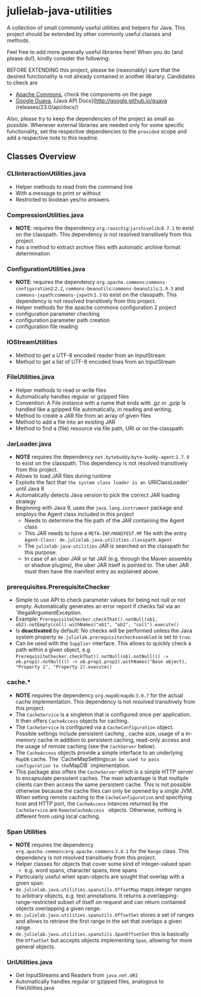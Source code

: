 # julielab-java-utilities
A collection of small commonly useful utilities and helpers for Java.
This project should be extended by other commonly useful classes and methods.

Feel free to add more generally useful libraries here! When you do (and please do!), kindly consider the following:

BEFORE EXTENDING this project, please be (reasonably) sure that the desired functionality is not already contained in another libarary. Candidates to check are
  * [Apache Commons](https://commons.apache.org), check the components on the page
  * [Google Guava](https://commons.apache.org/proper/commons-lang/), [Java API Docs](http://google.github.io/guava
 /releases/23.0/api/docs/)

Also, please try to keep the dependencies of the project as small as possible. Whenever external libraries are needed
only for some specific functionality, set the respective dependencies to the `provided` scope and add a respective
note to this readme. 

## Classes Overview

### CLIInteractionUtilities.java
* Helper methods to read from the command line
* With a message to print or without
* Restricted to boolean yes/no answers.
### CompressionUtilities.java
* **NOTE**: requires the dependency `org.rauschig`:`jarchivelib`:`0.7.1` to exist on the classpath. This dependency is not resolved transitively from this project.
* has a method to extract archive files with automatic archive format determination
### ConfigurationUtilities.java
* **NOTE**: requires the dependency `org.apache.commons`:`commons-configuration2`:`2.2`, `commons-beanutils`:`commons-beanutils`:`1.9.3` and `commons-jxpath`:`commons-jxpath`:`1.3` to exist on the classpath. This dependency is not resolved transitively from this project.
* Helper methods for the apache commons configuration 2 project
* configuration parameter checking
* configuration parameter path creation
* configuration file reading
### IOStreamUtilities
* Method to get a UTF-8 encoded reader from an InputStream
* Method to get a list of UTF-8 encoded lines from an InputStream
### FileUtilities.java
* Helper methods to read or write files
* Automatically handles regular or gzipped files
* Convention: A File instance with a name that ends with *.gz* or *.gzip* Is handled like a gzipped file automatically, in reading and writing.
* Method to create a JAR file from an array of given files
* Method to add a file into an existing JAR
* Method to find a (file) resource via file path, URI or on the classpath.
### JarLoader.java
* **NOTE** requires the dependency `net.bytebuddy`:`byte-buddy-agent`:`1.7.9` to exist on the classpath. This dependency is not resolved transitively from this project.
* Allows to load JAR files during runtime
* Exploits the fact that `the system class loader is an `URIClassLoader` until Java 8
* Automatically detects Java version to pick the correct JAR loading strategy
* Beginning with Java 9, uses the `java.lang.instrument` package and employs the Agent class included in this project
  * Needs to determine the file path of the JAR containing the Agent class
  * This JAR needs to have a `META-INF/MANIFEST.MF` file with the entry `Agent-Class: de.julielab.java.utilities.classpath.Agent`
  * The `julielab-java-utilities` JAR is searched on the classpath for this purpose.
  * In case of an uber JAR or fat JAR (e.g. through the Maven assembly or shadow plugins), the uber JAR itself is pointed to. The uber JAR must then have the manifest entry as explained above.
### prerequisites.PrerequisiteChecker
* Simple to use API to check parameter values for being not null or not empty. Automatically generates an error report if checks fail via an `IllegalArgumentException.
* Example: `PrerequisiteChecker.checkThat().notNull(ob1, ob2).notEmpty(coll).withNames("ob1", "ob2", "coll").execute()`
* Is **deactivated** by default: No checks will be performed unless the Java system property `de.julielab.prerequisitechecksenabled` is set to `true`.
* Can be used with the `Supplier` interface. This allows to quickly check a path within a given object, e.g. `PrerequisiteChecker.checkThat().notNull(ob).notNull(() -> ob.prop1).notNull(() -> ob.prop1.prop2).withNames("Base object), "Property 1", "Property 2).execute()`
### cache.*
* **NOTE** requires the dependency `org.mapdb`:`mapdb`:`3.0.7` for the actual cache implementation. This dependency is not resolved transitively from this project.
* The `CacheService` is a singleton that is configured once per application. It then offers `CacheAccess` objects for
 caching.
* The `CacheService` is configured via a `CacheConfiguration` object. Possible settings include persistent caching
, cache size, usage of a in-memory cache in addition to persistent caching, read-only access and the usage of remote
 caching (see the `CachServer` below).
* The `CacheAccess` objects provide a simple interface to an underlying `MapDB` cache. The ´CacheMapSettings` can be
 used to pass configuration to the `MapDB` implementation.
* This package also offers the `CacheServer` which is a simple HTTP server to encapsulate persistent caches. The main
 advantage is that multiple clients can then access the same persistent cache. This is not possible otherwise because
 the cache files can only be opened by a single JVM. When setting remote caching to the `CacheConfiguration` and
 specifying host and HTTP port, the `CacheAccess` intances returned by the `CacheService` are `RemoteCacheAccess
 ` objects. Otherwise, nothing is different from using local caching.
### Span Utilities
* **NOTE** requires the dependency `org.apache.commons`:`org.apache.commons`:`3.8.1` for the `Range` class. This dependency is not resolved transitively from this project.
* Helper classes for objects that cover some kind of integer-valued span
  * e.g. word spans, character spans, time spans
* Particularly useful when span-objects are sought that overlap with a given span.
* `de.julielab.java.utilities.spanutils.OffsetMap` maps integer ranges to arbitrary objects, e.g. text annotations. It returns a overlapping-range-restricted subset of itself on request and can return contained objects overlapping a given range.
* `de.julielab.java.utilities.spanutils.OffsetSet` stores a set of ranges and allows to retrieve the first range in the set that overlaps a given range.
* `de.julielab.java.utilities.spanutils.SpanOffsetSet` this is basically the `OffsetSet` but accepts objects implementing `Span`, allowing for more general objects.
### UriUtilities.java
* Get InputStreams and Readers from `java.net.URI`
* Automatically handles regular or gzipped files, analogous to FileUtilities.java
